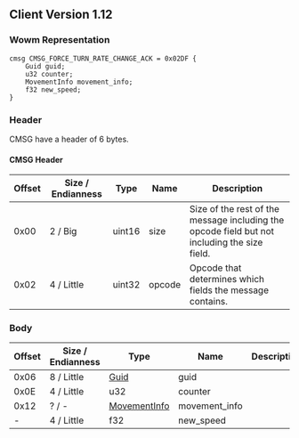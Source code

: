 ## Client Version 1.12

### Wowm Representation
```rust,ignore
cmsg CMSG_FORCE_TURN_RATE_CHANGE_ACK = 0x02DF {
    Guid guid;
    u32 counter;
    MovementInfo movement_info;
    f32 new_speed;
}
```
### Header
CMSG have a header of 6 bytes.

#### CMSG Header
| Offset | Size / Endianness | Type   | Name   | Description |
| ------ | ----------------- | ------ | ------ | ----------- |
| 0x00   | 2 / Big           | uint16 | size   | Size of the rest of the message including the opcode field but not including the size field.|
| 0x02   | 4 / Little        | uint32 | opcode | Opcode that determines which fields the message contains.|
### Body
| Offset | Size / Endianness | Type | Name | Description |
| ------ | ----------------- | ---- | ---- | ----------- |
| 0x06 | 8 / Little | [Guid](../spec/packed-guid.md) | guid |  |
| 0x0E | 4 / Little | u32 | counter |  |
| 0x12 | ? / - | [MovementInfo](movementinfo.md) | movement_info |  |
| - | 4 / Little | f32 | new_speed |  |
